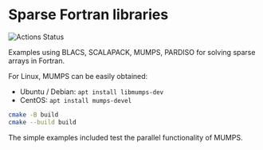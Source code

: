 # Sparse Fortran libraries

![Actions Status](https://github.com/scivision/sparse-fortran/workflows/ci/badge.svg)

Examples using BLACS, SCALAPACK, MUMPS, PARDISO for solving sparse arrays in Fortran.

For Linux, MUMPS can be easily obtained:

* Ubuntu / Debian: `apt install libmumps-dev`
* CentOS: `apt install mumps-devel`

```sh
cmake -B build
cmake --build build
```

The simple examples included test the parallel functionality of MUMPS.
